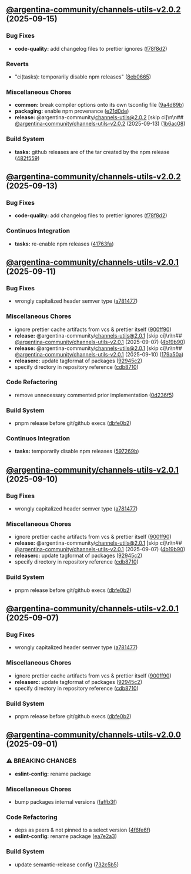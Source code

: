 ## [@argentina-community/channels-utils-v2.0.2](https://github.com/0xar-ds/public/compare/@argentina-community/channels-utils@2.0.1...@argentina-community/channels-utils@2.0.2) (2025-09-15)

### Bug Fixes

* **code-quality:** add changelog files to prettier ignores ([f78f8d2](https://github.com/0xar-ds/public/commit/f78f8d2ac124d0c69909c4987a4a306bcaacd118))

### Reverts

* "ci(tasks): temporarily disable npm releases" ([8eb0665](https://github.com/0xar-ds/public/commit/8eb0665fa3eef65471578339b47af137876cb3bd))

### Miscellaneous Chores

* **common:** break compiler options onto its own tsconfig file ([9a4d89b](https://github.com/0xar-ds/public/commit/9a4d89bf820eeb5f4f6bb34118ea0e5f3ba56ce3))
* **packaging:** enable npm provenance ([e21d0de](https://github.com/0xar-ds/public/commit/e21d0de56a497f1c0d1d333cac4aa35f13e438cc))
* **release:** @argentina-community/channels-utils@2.0.2 [skip ci]\n\n## [@argentina-community/channels-utils-v2.0.2](https://github.com/0xar-ds/public/compare/@argentina-community/channels-utils@2.0.1...@argentina-community/channels-utils@2.0.2) (2025-09-13) ([1b6ac08](https://github.com/0xar-ds/public/commit/1b6ac08c5e5ca0a84b45a6b6784ce7efea072819))

### Build System

* **tasks:** github releases are of the tar created by the npm release ([482f559](https://github.com/0xar-ds/public/commit/482f5597f5cf1f3747ae8bc934dcd189b7ca3bf7))

## [@argentina-community/channels-utils-v2.0.2](https://github.com/0xar-ds/public/compare/@argentina-community/channels-utils@2.0.1...@argentina-community/channels-utils@2.0.2) (2025-09-13)

### Bug Fixes

* **code-quality:** add changelog files to prettier ignores ([f78f8d2](https://github.com/0xar-ds/public/commit/f78f8d2ac124d0c69909c4987a4a306bcaacd118))

### Continuos Integration

* **tasks:** re-enable npm releases ([41763fa](https://github.com/0xar-ds/public/commit/41763fa615e01d64531129ffc70fc0adbce89186))

## [@argentina-community/channels-utils-v2.0.1](https://github.com/0xar-ds/public/compare/@argentina-community/channels-utils@2.0.0...@argentina-community/channels-utils@2.0.1) (2025-09-11)

### Bug Fixes

* wrongly capitalized header semver type ([a781477](https://github.com/0xar-ds/public/commit/a781477b36faab8ca285b9bfd474033ba65738e0))

### Miscellaneous Chores

* ignore prettier cache artifacts from vcs & prettier itself ([900ff90](https://github.com/0xar-ds/public/commit/900ff90ae53605ea67b5a131b687e412ef4a5de4))
* **release:** @argentina-community/channels-utils@2.0.1 [skip ci]\n\n## [@argentina-community/channels-utils-v2.0.1](https://github.com/0xar-ds/public/compare/@argentina-community/channels-utils@2.0.0...@argentina-community/channels-utils@2.0.1) (2025-09-07) ([4b19b90](https://github.com/0xar-ds/public/commit/4b19b907c5e1ce48a58cd2a149d28e4621ac1958))
* **release:** @argentina-community/channels-utils@2.0.1 [skip ci]\n\n## [@argentina-community/channels-utils-v2.0.1](https://github.com/0xar-ds/public/compare/@argentina-community/channels-utils@2.0.0...@argentina-community/channels-utils@2.0.1) (2025-09-10) ([179a50a](https://github.com/0xar-ds/public/commit/179a50ad65b51d2b3a9740ec8f7c8c45963a476a))
* **releaserc:** update tagformat of packages ([92945c2](https://github.com/0xar-ds/public/commit/92945c2c7441b1c091f195c8ebcb01920efc05e8))
* specify directory in repository reference ([cdb8710](https://github.com/0xar-ds/public/commit/cdb871025580216e41a24627b95b787235547cea))

### Code Refactoring

* remove unnecessary commented prior implementation ([0d236f5](https://github.com/0xar-ds/public/commit/0d236f575d341b0bea2c5aea66aebaf867b18019))

### Build System

* pnpm release before git/github execs ([dbfe0b2](https://github.com/0xar-ds/public/commit/dbfe0b2f2fabedfd975c091c35785faaed884db1))

### Continuos Integration

* **tasks:** temporarily disable npm releases ([597269b](https://github.com/0xar-ds/public/commit/597269beec91d61f8a93659704978cb6515aac47))

## [@argentina-community/channels-utils-v2.0.1](https://github.com/0xar-ds/public/compare/@argentina-community/channels-utils@2.0.0...@argentina-community/channels-utils@2.0.1) (2025-09-10)

### Bug Fixes

* wrongly capitalized header semver type ([a781477](https://github.com/0xar-ds/public/commit/a781477b36faab8ca285b9bfd474033ba65738e0))

### Miscellaneous Chores

* ignore prettier cache artifacts from vcs & prettier itself ([900ff90](https://github.com/0xar-ds/public/commit/900ff90ae53605ea67b5a131b687e412ef4a5de4))
* **release:** @argentina-community/channels-utils@2.0.1 [skip ci]\n\n## [@argentina-community/channels-utils-v2.0.1](https://github.com/0xar-ds/public/compare/@argentina-community/channels-utils@2.0.0...@argentina-community/channels-utils@2.0.1) (2025-09-07) ([4b19b90](https://github.com/0xar-ds/public/commit/4b19b907c5e1ce48a58cd2a149d28e4621ac1958))
* **releaserc:** update tagformat of packages ([92945c2](https://github.com/0xar-ds/public/commit/92945c2c7441b1c091f195c8ebcb01920efc05e8))
* specify directory in repository reference ([cdb8710](https://github.com/0xar-ds/public/commit/cdb871025580216e41a24627b95b787235547cea))

### Build System

* pnpm release before git/github execs ([dbfe0b2](https://github.com/0xar-ds/public/commit/dbfe0b2f2fabedfd975c091c35785faaed884db1))

## [@argentina-community/channels-utils-v2.0.1](https://github.com/0xar-ds/public/compare/@argentina-community/channels-utils@2.0.0...@argentina-community/channels-utils@2.0.1) (2025-09-07)

### Bug Fixes

* wrongly capitalized header semver type ([a781477](https://github.com/0xar-ds/public/commit/a781477b36faab8ca285b9bfd474033ba65738e0))

### Miscellaneous Chores

* ignore prettier cache artifacts from vcs & prettier itself ([900ff90](https://github.com/0xar-ds/public/commit/900ff90ae53605ea67b5a131b687e412ef4a5de4))
* **releaserc:** update tagformat of packages ([92945c2](https://github.com/0xar-ds/public/commit/92945c2c7441b1c091f195c8ebcb01920efc05e8))
* specify directory in repository reference ([cdb8710](https://github.com/0xar-ds/public/commit/cdb871025580216e41a24627b95b787235547cea))

### Build System

* pnpm release before git/github execs ([dbfe0b2](https://github.com/0xar-ds/public/commit/dbfe0b2f2fabedfd975c091c35785faaed884db1))

## [@argentina-community/channels-utils-v2.0.0](https://github.com/0xar-ds/public/compare/libs.channels-utils-v1.0.0...libs.channels-utils-v2.0.0) (2025-09-01)

### ⚠ BREAKING CHANGES

* **eslint-config:** rename package

### Miscellaneous Chores

* bump packages internal versions ([faffb3f](https://github.com/0xar-ds/public/commit/faffb3f9152479b534c7cabaa924211101007832))

### Code Refactoring

* deps as peers & not pinned to a select version ([4f6fe6f](https://github.com/0xar-ds/public/commit/4f6fe6f14f2db9bd5ed2942c99bec4ad1ec50b21))
* **eslint-config:** rename package ([ea7e2a3](https://github.com/0xar-ds/public/commit/ea7e2a36236794cd6670ea0b4560ceec91dea8d4))

### Build System

* update semantic-release config ([732c5b5](https://github.com/0xar-ds/public/commit/732c5b5f8b0894569b945d8d80b5058d9efc4aa5))
